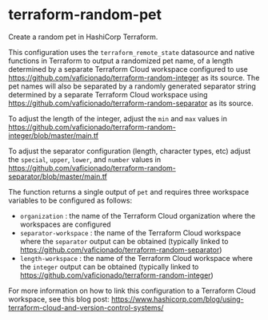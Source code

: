 # terraform-random-pet
Create a random pet in HashiCorp Terraform.

This configuration uses the `terraform_remote_state` datasource and native functions in Terraform to output a randomized pet name, of a length determined by a separate Terraform Cloud workspace configured to use https://github.com/vaficionado/terraform-random-integer as its source. The pet names will also be separated by a randomly generated separator string determined by a separate Terraform Cloud workspace using https://github.com/vaficionado/terraform-random-separator as its source.

To adjust the length of the integer, adjust the `min` and `max` values in https://github.com/vaficionado/terraform-random-integer/blob/master/main.tf

To adjust the separator configuration (length, character types, etc) adjust the `special`, `upper`, `lower`, and `number` values in https://github.com/vaficionado/terraform-random-separator/blob/master/main.tf

The function returns a single output of `pet` and requires three workspace variables to be configured as follows:
* `organization` : the name of the Terraform Cloud organization where the workspaces are configured
* `separator-workspace` : the name of the Terraform Cloud workspace where the `separator` output can be obtained (typically linked to https://github.com/vaficionado/terraform-random-separator)
* `length-workspace` : the name of the Terraform Cloud workspace where the `integer` output can be obtained (typically linked to https://github.com/vaficionado/terraform-random-integer)

For more information on how to link this configuration to a Terraform Cloud workspace, see this blog post:
https://www.hashicorp.com/blog/using-terraform-cloud-and-version-control-systems/


